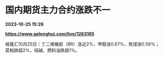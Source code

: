 # 国内期货主力合约涨跌不一

**2023-10-25 15:26**

**https://www.gelonghui.com/live/1263165**

格隆汇10月25日｜丁二烯橡胶（BR）涨近2%，甲醇涨0.67%，焦煤涨0.59%；菜粕跌超2%，纯碱、燃料油跌超1%。